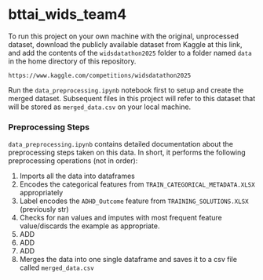 # bttai_wids_team4

To run this project on your own machine with the original, unprocessed dataset, download the publicly available dataset from Kaggle at this link, and add the contents of the `widsdatathon2025` folder to a folder named `data` in the home directory of this repository.

`https://www.kaggle.com/competitions/widsdatathon2025`

Run the `data_preprocessing.ipynb` notebook first to setup and create the merged dataset. Subsequent files in this project will refer to this dataset that will be stored as `merged_data.csv` on your local machine.

### Preprocessing Steps
`data_preprocessing.ipynb` contains detailed documentation about the preprocessing steps taken on this data. In short, it performs the following preprocessing operations (not in order):
1. Imports all the data into dataframes
2. Encodes the categorical features from `TRAIN_CATEGORICAL_METADATA.XLSX` appropriately
3. Label encodes the `ADHD_Outcome` feature from `TRAINING_SOLUTIONS.XLSX` (previously str)
4. Checks for nan values and imputes with most frequent feature value/discards the example as appropriate.
5. ADD
6. ADD
7. ADD
8. Merges the data into one single dataframe and saves it to a csv file called `merged_data.csv`
